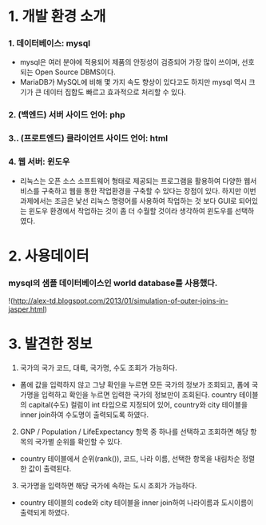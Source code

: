 # 1. 개발 환경 소개
### 1. 데이터베이스: mysql
  - mysql은 여러 분야에 적용되어 제품의 안정성이 검증되어 가장 많이 쓰이며, 선호되는 Open Source DBMS이다.
  - MariaDB가 MySQL에 비해 몇 가지 속도 향상이 있다고도 하지만 mysql 역시 크기가 큰 데이터 집합도 빠르고 효과적으로 처리할 수 있다.

### 2. (백엔드) 서버 사이드 언어: php
### 3.. (프로트엔드) 클라이언트 사이드 언어: html
### 4. 웹 서버: 윈도우
  - 리눅스는 오픈 소스 소프트웨어 형태로 제공되는 프로그램을 활용하여 다양한 웹서비스를  구축하고 웹을 통한 작업환경을 구축할 수 있다는 장점이 있다. 하지만 이번 과제에서는 조금은  낯선 리눅스 명령어를 사용하여 작업하는 것 보다 GUI로 되어있는 윈도우 환경에서 작업하는 것이 좀 더 수월할 것이라 생각하여 윈도우를 선택하였다.


# 2. 사용데이터
### mysql의 샘플 데이터베이스인 world database를 사용했다.
!(http://alex-td.blogspot.com/2013/01/simulation-of-outer-joins-in-jasper.html)

# 3. 발견한 정보
1. 국가의 국가 코드, 대륙, 국가명, 수도 조회가 가능하다. 
- 폼에 값을 입력하지 않고 그냥 확인을 누르면 모든 국가의 정보가 조회되고, 폼에 국가명을 입력하고 확인을 누르면 입력한 국가의 정보만이 조회된다. country 테이블의 capital(수도) 컬럼이 int 타입으로 지정되어 있어, country와 city 테이블을 inner join하여 수도명이 출력되도록 하였다.
2. GNP / Population / LifeExpectancy 항목 중 하나를 선택하고 조회하면 해당 항목의 국가별 순위를 확인할 수 있다. 
- country 테이블에서 순위(rank()), 코드, 나라 이름, 선택한 항목을 내림차순 정렬한 값이 출력된다.

3. 국가명을 입력하면 해당 국가에 속하는 도시 조회가 가능하다. 
- country 테이블의 code와 city 테이블을 inner join하여 나라이름과 도시이름이 출력되게 하였다.
